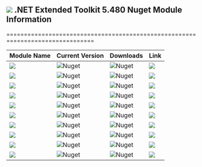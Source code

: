 ## <img src="https://github.com/Wagnerp/Krypton-NET-Version-Dashboard/blob/master/Assets/Icons/PNG/KR%2064%20%20x%2064%20Orange.png" /> .NET Extended Toolkit 5.480 Nuget Module Information

===============================================================================

| Module Name | Current Version | Downloads | Link |
|---|---|---|---|
| <img src="https://img.shields.io/badge/Module-Core-orange.svg" /> | ![Nuget](https://img.shields.io/nuget/v/KryptonExtendedToolkit5480CoreModule) | ![Nuget](https://img.shields.io/nuget/dt/KryptonExtendedToolkit5480CoreModule?color=brightgreen) |  <a href="https://www.nuget.org/packages/KryptonExtendedToolkit5480CoreModule/"><img src="https://img.shields.io/badge/Download-Link-9cf.svg" /></a> |
| <img src="https://img.shields.io/badge/Module-Colour Controls-orange.svg" /> | ![Nuget](https://img.shields.io/nuget/v/KryptonExtendedToolkit5480ExtendedColourControlsModule) | ![Nuget](https://img.shields.io/nuget/dt/KryptonExtendedToolkit5480ExtendedColourControlsModule?color=brightgreen) | <a href="https://www.nuget.org/packages/KryptonExtendedToolkit5480ExtendedColourControlsModule/"><img src="https://img.shields.io/badge/Download-Link-9cf.svg" /></a> |
| <img src="https://img.shields.io/badge/Module-Dialogs-orange.svg" /> | ![Nuget](https://img.shields.io/nuget/v/KryptonExtendedToolkit5480ExtendedDialogsModule) | ![Nuget](https://img.shields.io/nuget/dt/KryptonExtendedToolkit5480ExtendedDialogsModule?color=brightgreen) | <a href="https://www.nuget.org/packages/KryptonExtendedToolkit5480ExtendedDialogsModule/"><img src="https://img.shields.io/badge/Download-Link-9cf.svg" /></a> |
| <img src="https://img.shields.io/badge/Module-Menu & Toolbar Items-orange.svg" /> | ![Nuget](https://img.shields.io/nuget/v/KryptonExtendedToolkit5480ExtendedMenuAndToolbarItemsModule) | ![Nuget](https://img.shields.io/nuget/dt/KryptonExtendedToolkit5480ExtendedMenuAndToolbarItemsModule?color=brightgreen) |<a href="https://www.nuget.org/packages/KryptonExtendedToolkit5480ExtendedMenuAndToolbarItemsModule/"><img src="https://img.shields.io/badge/Download-Link-9cf.svg" /></a> |
| <img src="https://img.shields.io/badge/Module-Extended Standard Controls-orange" /> | ![Nuget](https://img.shields.io/nuget/v/KryptonExtendedToolkit5480ExtendedStandardControlsModule) | ![Nuget](https://img.shields.io/nuget/dt/KryptonExtendedToolkit5480ExtendedStandardControlsModule?color=brightgreen) | <a href="https://www.nuget.org/packages/KryptonExtendedToolkit5480ExtendedStandardControlsModule/"><img src="https://img.shields.io/badge/Download-Link-9cf.svg" /></a> |
| <img src="https://img.shields.io/badge/Module-Floating Menu & Toolbars-orange.svg" /> | ![Nuget](https://img.shields.io/nuget/v/KryptonExtendedToolkit5480FloatingMenuAndToolbarsModule) | ![Nuget](https://img.shields.io/nuget/dt/KryptonExtendedToolkit5480FloatingMenuAndToolbarsModule?color=brightgreen) | <a href="https://www.nuget.org/packages/KryptonExtendedToolkit5480FloatingMenuAndToolbarsModule/"><img src="https://img.shields.io/badge/Download-Link-9cf.svg" /></a> |
| <img src="https://img.shields.io/badge/Module-IO Components-orange.svg" /> | ![Nuget](https://img.shields.io/nuget/v/KryptonExtendedToolkit5480IOComponentsModule) | ![Nuget](https://img.shields.io/nuget/dt/KryptonExtendedToolkit5480IOComponentsModule?color=brightgreen) | <a href="https://www.nuget.org/packages/KryptonExtendedToolkit5480IOComponentsModule/"><img src="https://img.shields.io/badge/Download-Link-9cf.svg" /></a> |
| <img src="https://img.shields.io/badge/Module-Krypton Outlook Grid-orange.svg" /> | ![Nuget](https://img.shields.io/nuget/v/KryptonExtendedToolkit5480KryptonOutlookGridModule) | ![Nuget](https://img.shields.io/nuget/dt/KryptonExtendedToolkit5480KryptonOutlookGridModule?color=brightgreen) | <a href="https://www.nuget.org/packages/KryptonExtendedToolkit5480KryptonOutlookGridModule/"><img src="https://img.shields.io/badge/Download-Link-9cf.svg" /></a> |
| <img src="https://img.shields.io/badge/Module-Navi Suite-orange.svg" /> | ![Nuget](https://img.shields.io/nuget/v/KryptonExtendedToolkit5480NaviSuiteModule) | ![Nuget](https://img.shields.io/nuget/dt/KryptonExtendedToolkit5480NaviSuiteModule?color=brightgreen) | <a href="https://www.nuget.org/packages/KryptonExtendedToolkit5480NaviSuiteModule/"><img src="https://img.shields.io/badge/Download-Link-9cf.svg" /></a> |
| <img src="https://img.shields.io/badge/Module-Task Dialogs-orange.svg" /> | ![Nuget](https://img.shields.io/nuget/v/KryptonExtendedToolkit5480TaskDialogsModule) | ![Nuget](https://img.shields.io/nuget/dt/KryptonExtendedToolkit5480TaskDialogsModule?color=brightgreen) | <a href="https://www.nuget.org/packages/KryptonExtendedToolkit5480TaskDialogsModule/"><img src="https://img.shields.io/badge/Download-Link-9cf.svg" /></a> |